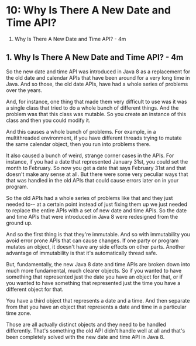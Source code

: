 # 10: Why Is There A New Date and Time API?

1. Why Is There A New Date and Time API? - 4m

## 1. Why Is There A New Date and Time API? - 4m

So the new date and time API was introduced in Java 8 as a replacement for the old date and calendar APIs that have been around for a very long time in Java. And so those, the old date APIs, have had a whole series of problems over the years.

And, for instance, one thing that made them very difficult to use was it was a single class that tried to do a whole bunch of different things. And the problem was that this class was mutable. So you create an instance of this class and then you could modify it.

And this causes a whole bunch of problems. For example, in a multithreaded environment, if you have different threads trying to mutate the same calendar object, then you run into problems there.

It also caused a bunch of weird, strange corner cases in the APIs. For instance, if you had a date that represented January 31st, you could set the month to February. So now you get a date that says February 31st and that doesn't make any sense at all. But there were some very peculiar ways that that was handled in the old APIs that could cause errors later on in your program.

So the old APIs had a whole series of problems like that and they just needed to-- at a certain point instead of just fixing them up we just needed to replace the entire APIs with a set of new date and time APIs. So the date and time APIs that were introduced in Java 8 were redesigned from the ground up.

And so the first thing is that they're immutable. And so with immutability you avoid error prone APIs that can cause changes. If one party or program mutates an object, it doesn't have any side effects on other parts. Another advantage of immutability is that it's automatically thread safe.

But, fundamentally, the new Java 8 date and time APIs are broken down into much more fundamental, much clearer objects. So if you wanted to have something that represented just the date you have an object for that, or if you wanted to have something that represented just the time you have a different object for that.

You have a third object that represents a date and a time. And then separate from that you have an object that represents a date and time in a particular time zone.

Those are all actually distinct objects and they need to be handled differently. That's something the old API didn't handle well at all and that's been completely solved with the new date and time API in Java 8.
